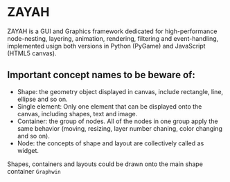 # ZAYAH
ZAYAH is a GUI and Graphics framework dedicated for high-performance node-nesting, layering, animation, rendering, filtering and event-handling, implemented usign both versions in Python (PyGame) and JavaScript (HTML5 canvas).

## Important concept names to be beware of:
* Shape: the geometry object displayed in canvas, include rectangle, line, ellipse and so on.
* Single element: Only one element that can be displayed onto the canvas, including shapes, text and image.
* Container: the group of nodes. All of the nodes in one group apply the same behavior (moving, resizing, layer number chaning, color changing and so on).
* Node: the concepts of shape and layout are collectively called as widget.


Shapes, containers and layouts could be drawn onto the main shape container `Graphwin`
